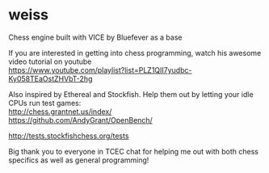 # weiss
Chess engine built with VICE by Bluefever as a base

If you are interested in getting into chess programming, watch his awesome video tutorial on youtube\
https://www.youtube.com/playlist?list=PLZ1QII7yudbc-Ky058TEaOstZHVbT-2hg


Also inspired by Ethereal and Stockfish. Help them out by letting your idle CPUs run test games:\
http://chess.grantnet.us/index/  
https://github.com/AndyGrant/OpenBench/

http://tests.stockfishchess.org/tests

Big thank you to everyone in TCEC chat for helping me out with both chess specifics as well as general programming!